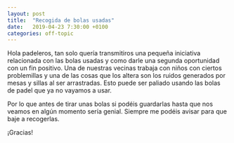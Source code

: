 ```yaml
---
layout: post
title:  "Recogida de bolas usadas"
date:   2019-04-23 7:30:00 +0100
categories: off-topic
---
```


Hola padeleros, tan solo quería transmitiros una pequeña iniciativa relacionada con las bolas usadas
y como darle una segunda oportunidad con un fin positivo. Una de nuestras vecinas trabaja con niños con
ciertos problemillas y una de las cosas que los altera son los ruidos generados por mesas y sillas al
ser arrastradas. Esto puede ser paliado usando las bolas de padel que ya no vayamos a usar.

Por lo que antes de tirar unas bolas si podéis guardarlas hasta que nos veamos en algún momento sería genial.
Siempre me podéis avisar para que baje a recogerlas.

¡Gracias!
